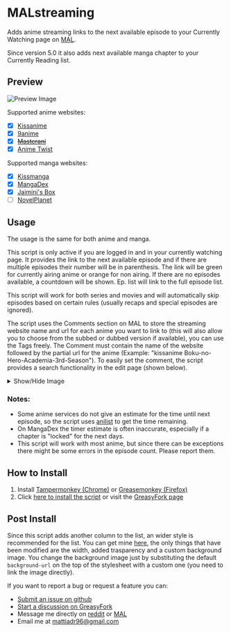 # MALstreaming
Adds anime streaming links to the next available episode to your Currently Watching page on [MAL](https://myanimelist.net/).

Since version 5.0 it also adds next available manga chapter to your Currently Reading list.

## Preview
![Preview Image](images/list_page.png)

Supported anime websites:
- [x] [Kissanime](http://kissanime.ru/)
- [x] [9anime](https://9anime.is/)
- [x] ~~[Masterani](https://www.masterani.me/)~~
- [x] [Anime Twist](https://twist.moe/)

Supported manga websites:
- [x] [Kissmanga](http://kissmanga.com/)
- [x] [MangaDex](https://mangadex.org/)
- [x] [Jaimini's Box](https://jaiminisbox.com/)
- [ ] [NovelPlanet](http://novelplanet.com/)

## Usage
The usage is the same for both anime and manga.

This script is only active if you are logged in and in your currently watching page.
It provides the link to the next available episode and if there are multiple episodes their number will be in parenthesis.
The link will be green for currently airing anime or orange for non airing.
If there are no episodes available, a countdown will be shown.
Ep. list will link to the full episode list.

This script will work for both series and movies and will automatically skip episodes based on certain rules (usually recaps and special episodes are ignored).

The script uses the Comments section on MAL to store the streaming website name and url for each anime you want to link to (this will also allow you to choose from the subbed or dubbed version if available), you can use the Tags freely.
The Comment must contain the name of the website followed by the partial url for the anime (Example: "kissanime Boku-no-Hero-Academia-3rd-Season").
To easily set the comment, the script provides a search functionality in the edit page (shown below).

<details><summary>Show/Hide Image</summary>
<img src="images/edit_page.png" alt="Edit Page">
</details>

### Notes:
- Some anime services do not give an estimate for the time until next episode, so the script uses [anilist](https://anilist.co/) to get the time remaining.
- On MangaDex the timer estimate is often inaccurate, especially if a chapter is "locked" for the next days.
- This script will work with most anime, but since there can be exceptions there might be some errors in the episode count. Please report them.

## How to Install
1. Install [Tampermonkey (Chrome)](https://chrome.google.com/webstore/detail/tampermonkey/dhdgffkkebhmkfjojejmpbldmpobfkfo) or [Greasemonkey (Firefox)](https://addons.mozilla.org/firefox/addon/greasemonkey/)
2. Click [here to install the script](https://raw.githubusercontent.com/mattiadr/MALstreaming/master/MALstreaming.user.js) or visit the [GreasyFork page](https://greasyfork.org/en/scripts/369605-malstreaming)

## Post Install
Since this script adds another column to the list, an wider style is recommended for the list.
You can get mine [here](https://pastebin.com/NEnDujGY), the only things that have been modified are the width, added trasparency and a custom background image.
You change the background image just by substituting the default `background-url` on the top of the stylesheet with a custom one (you need to link the image directly).

If you want to report a bug or request a feature you can:
- [Submit an issue on github](https://github.com/mattiadr/MALstreaming/issues)
- [Start a discussion on GreasyFork](https://greasyfork.org/en/scripts/369605-malstreaming/feedback)
- Message me directly on [reddit](https://www.reddit.com/user/mattiadr96/) or [MAL](https://myanimelist.net/profile/mattiadr)
- Email me at <mattiadr96@gmail.com>
